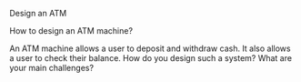 Design an ATM

How to design an ATM machine?

An ATM machine allows a user to deposit and withdraw cash. It also allows a user to check their balance. How do you design such a system? What are your main challenges?
